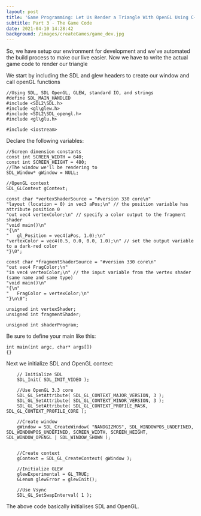 ```yaml
---
layout: post
title: 'Game Programming: Let Us Render a Triangle With OpenGL Using C++ and SDL'
subtitle: Part 3 - The Game Code
date: 2021-04-10 14:28:42
background: /images/createGames/game_dev.jpg
---
```

So, we have setup our environment for development and we've automated the build process to make our live easier. Now we have to write the actual game code to render our triangle

We start by including the SDL and glew headers to create our window and call openGL functions
```
//Using SDL, SDL OpenGL, GLEW, standard IO, and strings
#define SDL_MAIN_HANDLED
#include <SDL2\SDL.h>
#include <gl\glew.h>
#include <SDL2\SDL_opengl.h>
#include <gl\glu.h>

#include <iostream>
```



Declare the following variables:

```
//Screen dimension constants
const int SCREEN_WIDTH = 640;
const int SCREEN_HEIGHT = 480;
//The window we'll be rendering to
SDL_Window* gWindow = NULL;

//OpenGL context
SDL_GLContext gContext;

const char *vertexShaderSource = "#version 330 core\n"
"layout (location = 0) in vec3 aPos;\n" // the position variable has attribute position 0
"out vec4 vertexColor;\n" // specify a color output to the fragment shader
"void main()\n"
"{\n"
"   gl_Position = vec4(aPos, 1.0);\n"
"vertexColor = vec4(0.5, 0.0, 0.0, 1.0);\n" // set the output variable to a dark-red color
"}\0";

const char *fragmentShaderSource = "#version 330 core\n"
"out vec4 FragColor;\n"
"in vec4 vertexColor;\n" // the input variable from the vertex shader (same name and same type) 
"void main()\n"
"{\n"
"   FragColor = vertexColor;\n"
"}\n\0";

unsigned int vertexShader;
unsigned int fragmentShader;

unsigned int shaderProgram;
```

Be sure to define your main like this:
```
int main(int argc, char* args[])
{}
```

Next we initialize  SDL and OpenGL context:
```
    // Initialize SDL
    SDL_Init( SDL_INIT_VIDEO );

    //Use OpenGL 3.3 core
    SDL_GL_SetAttribute( SDL_GL_CONTEXT_MAJOR_VERSION, 3 );
    SDL_GL_SetAttribute( SDL_GL_CONTEXT_MINOR_VERSION, 3 );
    SDL_GL_SetAttribute( SDL_GL_CONTEXT_PROFILE_MASK, SDL_GL_CONTEXT_PROFILE_CORE );
    
    //Create window
    gWindow = SDL_CreateWindow( "NANDGIZMOS", SDL_WINDOWPOS_UNDEFINED, SDL_WINDOWPOS_UNDEFINED, SCREEN_WIDTH, SCREEN_HEIGHT, SDL_WINDOW_OPENGL | SDL_WINDOW_SHOWN );


    //Create context
    gContext = SDL_GL_CreateContext( gWindow );

    //Initialize GLEW
    glewExperimental = GL_TRUE; 
    GLenum glewError = glewInit();
    
    //Use Vsync
    SDL_GL_SetSwapInterval( 1 );
```

The above code basically initialises SDL and OpenGL.

